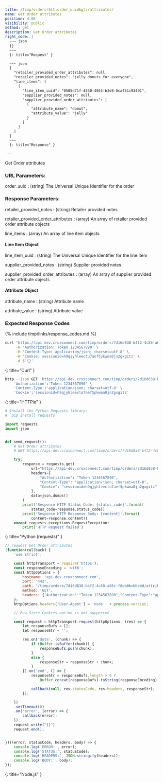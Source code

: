 ```yaml
---
title: /timp/orders/&lt;order_uuid&gt;/attributes/
name: Get Order attributes
position: 4.06
visibility: public
method: get
description: Get Order attributes
right_code: |
  ~~~ json
  {}
  ~~~
  {: title="Request" }

  ~~~ json
  {
    "retailer_provided_order_attributes": null,
    "retailer_provided_notes": "jelly donuts for everyone",
    "line_items": [
      {
        "line_item_uuid": "0505d71f-4360-4055-b3e8-0caf51c93491",
        "supplier_provided_notes": null,
        "supplier_provided_order_attributes": [
          {
            "attribute_name": "donut",
            "attribute_value": "jelly"
          }
        ]
      }
    ]
  }
  ~~~
  {: title="Response" }

---
```

Get Order attributes

### URL Parameters:

order_uuid
: (string) The Universal Unique Identifier for the order


### Response Parameters:

retailer_provided_notes
: (string) Retailer provided notes

retailer_provided_order_attributes
: (array) An array of retailer provided order attribute objects

line_items
: (array) An array of line item objects


#### Line Item Object

line_item_uuid
: (string) The Universal Unique Identifier for the line item

supplier_provided_notes
: (string) Supplier provided notes

supplier_provided_order_attributes
: (array) An array of supplier provided order attribute objects


#### Attribute Object

attribute_name
: (string) Attribute name

attribute_value
: (string) Attribute value

### Expected Response Codes

{% include timp/links/response_codes.md %}


~~~ bash
curl "https://api-dev.cruxconnect.com/timp/orders/7d16d838-b4f2-4c88-a66c-f8eb0bcbbe4d/attributes/" \
     -H 'Authorization: Token 1234567890' \
     -H 'Content-Type: application/json; charset=utf-8' \
     -H 'Cookie: sessionid=h9qjyhleectu7aef5pkwma0jn2gxgitz' \
     -d $'{}'

~~~
{: title="Curl" }

~~~ bash
http --json GET 'https://api-dev.cruxconnect.com/timp/orders/7d16d838-b4f2-4c88-a66c-f8eb0bcbbe4d/attributes/' \
    'Authorization':'Token 1234567890' \
    'Content-Type':'application/json; charset=utf-8' \
    'Cookie':'sessionid=h9qjyhleectu7aef5pkwma0jn2gxgitz'


~~~
{: title="HTTPie" }

~~~ python
# Install the Python Requests library:
# `pip install requests`

import requests
import json


def send_request():
    # Get Order attributes
    # GET https://api-dev.cruxconnect.com/timp/orders/7d16d838-b4f2-4c88-a66c-f8eb0bcbbe4d/attributes/

    try:
        response = requests.get(
            url="https://api-dev.cruxconnect.com/timp/orders/7d16d838-b4f2-4c88-a66c-f8eb0bcbbe4d/attributes/",
            headers={
                "Authorization": "Token 1234567890",
                "Content-Type": "application/json; charset=utf-8",
                "Cookie": "sessionid=h9qjyhleectu7aef5pkwma0jn2gxgitz",
            },
            data=json.dumps()
        )
        print('Response HTTP Status Code: {status_code}'.format(
            status_code=response.status_code))
        print('Response HTTP Response Body: {content}'.format(
            content=response.content))
    except requests.exceptions.RequestException:
        print('HTTP Request failed')

~~~
{: title="Python (requests)" }

~~~ javascript
// request Get Order attributes
(function(callback) {
    'use strict';

    const httpTransport = require('https');
    const responseEncoding = 'utf8';
    const httpOptions = {
        hostname: 'api-dev.cruxconnect.com',
        port: '443',
        path: '/timp/orders/7d16d838-b4f2-4c88-a66c-f8eb0bcbbe4d/attributes/',
        method: 'GET',
        headers: {"Authorization":"Token 1234567890","Content-Type":"application/json; charset=utf-8","Cookie":"sessionid=h9qjyhleectu7aef5pkwma0jn2gxgitz"}
    };
    httpOptions.headers['User-Agent'] = 'node ' + process.version;

    // Paw Store Cookies option is not supported

    const request = httpTransport.request(httpOptions, (res) => {
        let responseBufs = [];
        let responseStr = '';

        res.on('data', (chunk) => {
            if (Buffer.isBuffer(chunk)) {
                responseBufs.push(chunk);
            }
            else {
                responseStr = responseStr + chunk;
            }
        }).on('end', () => {
            responseStr = responseBufs.length > 0 ?
                Buffer.concat(responseBufs).toString(responseEncoding) : responseStr;

            callback(null, res.statusCode, res.headers, responseStr);
        });

    })
    .setTimeout(0)
    .on('error', (error) => {
        callback(error);
    });
    request.write("{}")
    request.end();


})((error, statusCode, headers, body) => {
    console.log('ERROR:', error);
    console.log('STATUS:', statusCode);
    console.log('HEADERS:', JSON.stringify(headers));
    console.log('BODY:', body);
});

~~~
{: title="Node.js" }
